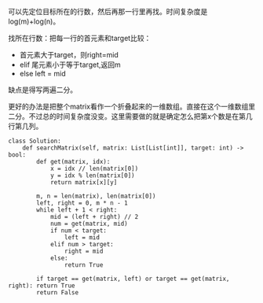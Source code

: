 可以先定位目标所在的行数，然后再那一行里再找。时间复杂度是log(m)+log(n)。

找所在行数：把每一行的首元素和target比较：
- 首元素大于target，则right=mid
- elif 尾元素小于等于target,返回m
- else left = mid

缺点是得写两遍二分。

更好的办法是把整个matrix看作一个折叠起来的一维数组。直接在这个一维数组里二分。不过总的时间复杂度没变。这里需要做的就是确定怎么把第x个数是在第几行第几列。
```
class Solution:
    def searchMatrix(self, matrix: List[List[int]], target: int) -> bool:
        def get(matrix, idx):
            x = idx // len(matrix[0])
            y = idx % len(matrix[0])
            return matrix[x][y]
        
        m, n = len(matrix), len(matrix[0])
        left, right = 0, m * n - 1
        while left + 1 < right:
            mid = (left + right) // 2
            num = get(matrix, mid)
            if num < target:
                left = mid
            elif num > target:
                right = mid
            else:
                return True
        
        if target == get(matrix, left) or target == get(matrix, right): return True
        return False
```
